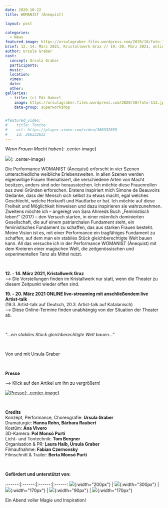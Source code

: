 ```yaml
---
date: 2020-10-22
title: WOMANIST (Ànequist)

layout: post

categories:
  - News
featured_image: https://ursulagraber.files.wordpress.com/2020/10/foto-113.jpg
brief: 12.-14. März 2021, Kristallwerk Graz // 19.-20. März 2021, online, inklusive live Artist Talk
author: Ursula Graber
cast:
  concept: Ursula Graber
  participants:
  music:
  location:
  vimeo:
  date:
  other:
galleries:
  - title: (c) Edi Haberl
    image: https://ursulagraber.files.wordpress.com/2020/10/foto-113.jpg
    data-group: superworkshop


#featured_video:
#    title: Tonite
#    url: https://player.vimeo.com/video/366332635
#    id: 366332635
---
```



*Wenn Frauen Macht haben*{: .center-image}

![](https://ursulagraber.files.wordpress.com/2020/10/foto-113.jpg?w=500&fit=crop){: .center-image}

Die Performance WOMANIST (Ànequist) erforscht in vier Szenen unterschiedliche weibliche Erlebenswelten. In allen Szenen werden eigenwillige Frauen thematisiert, die verschiedene Arten von Macht besitzen, anders sind oder herausstechen. Ich möchte diese Frauenrollen aus zwei Gründen erforschen. Erstens inspiriert mich Simone de Beauvoirs Gedanke, dass der Mensch sich selbst zu etwas macht, egal welches Geschlecht, welche Herkunft und Hautfarbe er hat. Ich möchte auf diese Freiheit und Möglichkeit hinweisen und dazu inspirieren sie wahrzunehmen. Zweitens möchte ich – angeregt von Sara Ahmeds Buch „Feministisch leben!“ (2017) – den Versuch starten, in einer männlich dominierten Gesellschaft, die auf einem patriarchalen Fundament steht, ein feministisches Fundament zu schaffen, das aus starken Frauen besteht. Meine Vision ist es, mit einer Performance ein tragfähiges Fundament zu schaffen, auf dem man  ein stabiles Stück gleichberechtigte Welt bauen kann. All das versuche ich in der Performance WOMANIST (Ànequist) mit dem Kreieren einer magischen Welt, die zeitgenössischen und experimentellen Tanz als Mittel nutzt.   


<br />


**12. - 14. März 2021, Kristallwerk Graz**    
--> Die Vorstellungen finden im Kristallwerk nur statt, wenn die Theater zu diesem Zeitpunkt wieder offen sind.
<br>

**19. - 20. März 2021 ONLINE live-streaming mit anschließendem live Artist-talk**    
(19.3. Artist-talk auf Deutsch, 20.3. Artist-talk auf Katalanisch)   
--> Diese Online-Termine finden unabhängig von der Situation der Theater ab. <br />


<br />


*“...ein stabiles Stück gleichberechtigte Welt bauen...”<br />*


<br />



Von und mit Ursula Graber<br />



<br />


**Presse**


<p>
--> Klick auf den Artikel um ihn zu vergrößern!
</p>


[![Presse](https://ursulagraber.files.wordpress.com/2020/08/artikel.png?w=300){: .center-image}](https://ursulagraber.files.wordpress.com/2020/08/artikel.png?w=1000)

<br />



**Credits**  
Konzept, Performance, Choreografie: 	**Ursula Graber**  
Dramaturgie:	**Hanna Rohn, Bàrbara Raubert**   
Kostüm:	**Ana Vivero**  
3D-Kamera: **Pol Monsó Purtí**   
Licht- und Tontechnik:	**Tom Bergner**   
Organisation & PR:	**Laura Halb, Ursula Graber**  
Filmaufnahme: **Fabian Czernovsky**   
Filmschnitt & Trailer: **Berta Monsó Purtí**


<br />

**Gefördert und unterstützt von:**  


:------:|:------:|:------:|:------:
![]({{site.url}}/images/logograz.png){:width="200px"} | ![]({{site.url}}/images/logobund.png){:width="300px"} | ![]({{site.url}}/images/logodat.png){:width="170px"} | ![]({{site.url}}/images/logokristallwerk.png){:width="90px"} | ![]({{site.url}}/images/logolaut.png){:width="170px"}




<!--plop-->

Ein Abend voller Magie und Inspiration!<br />


<!--[![Totem](https://i.vimeocdn.com/video/746500438_640.jpg)](https://player.vimeo.com/video/306702195)-->
